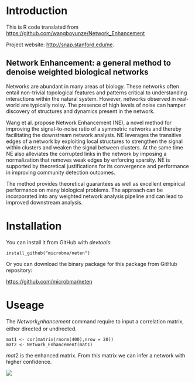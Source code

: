# Introduction

This is R code translated from https://github.com/wangboyunze/Network_Enhancement

Project website: http://snap.stanford.edu/ne.

## Network Enhancement: a general method to denoise weighted biological networks

Networks are abundant in many areas of biology. These networks often entail non-trivial topological features and patterns critical to understanding interactions within the natural system. However, networks observed in real-world are typically noisy. The presence of high levels of noise can hamper discovery of structures and dynamics present in the network.

Wang et al. propose Network Enhancement (NE), a novel method for improving the signal-to-noise ratio of a symmetric networks and thereby facilitating the downstream network analysis. NE leverages the transitive edges of a network by exploiting local structures to strengthen the signal within clusters and weaken the signal between clusters. At the same time NE also alleviates the corrupted links in the network by imposing a normalization that removes weak edges by enforcing sparsity. NE is supported by theoretical justifications for its convergence and performance in improving community detection outcomes.

The method provides theoretical guarantees as well as excellent empirical performance on many biological problems. The approach can be incorporated into any weighted network analysis pipeline and can lead to improved downstream analysis.

# Installation

You can install it from GitHub with $devtools$:

```
install_github("microbma/neten")
```

Or you can download the binary package for this package from GitHub repository:

https://github.com/microbma/neten

# Useage

The $Network_Enhancement$ command require to input a correlation matrix, either directed or undirected.

```
mat1 <- cor(matrix(rnorm(400),nrow = 20))
mat2 <- Network_Enhancement(mat1)
```

$mat2$ is the enhanced matrix. From this matrix we can infer a network with higher confidence.

![](test.jpg)


